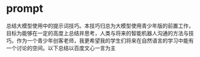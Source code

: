 # prompt
总结大模型使用中的提示词技巧。本技巧归总为大模型使用青少年版的前置工作，目标为能够在一定的高度上总结并思考，人类与将来的智能机器人沟通的方法与技巧。作为一个青少年创客老师，我更希望我的学生们将来在自然语言的学习中能有一个讨论的空间。以下总结以百度文心一言为主
